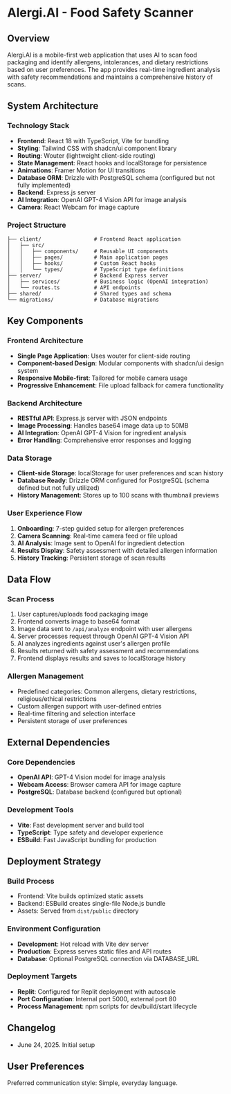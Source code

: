 # Alergi.AI - Food Safety Scanner

## Overview
Alergi.AI is a mobile-first web application that uses AI to scan food packaging and identify allergens, intolerances, and dietary restrictions based on user preferences. The app provides real-time ingredient analysis with safety recommendations and maintains a comprehensive history of scans.

## System Architecture

### Technology Stack
- **Frontend**: React 18 with TypeScript, Vite for bundling
- **Styling**: Tailwind CSS with shadcn/ui component library
- **Routing**: Wouter (lightweight client-side routing)
- **State Management**: React hooks and localStorage for persistence
- **Animations**: Framer Motion for UI transitions
- **Database ORM**: Drizzle with PostgreSQL schema (configured but not fully implemented)
- **Backend**: Express.js server
- **AI Integration**: OpenAI GPT-4 Vision API for image analysis
- **Camera**: React Webcam for image capture

### Project Structure
```
├── client/                 # Frontend React application
│   ├── src/
│   │   ├── components/     # Reusable UI components
│   │   ├── pages/          # Main application pages
│   │   ├── hooks/          # Custom React hooks
│   │   └── types/          # TypeScript type definitions
├── server/                 # Backend Express server
│   ├── services/           # Business logic (OpenAI integration)
│   └── routes.ts           # API endpoints
├── shared/                 # Shared types and schema
└── migrations/             # Database migrations
```

## Key Components

### Frontend Architecture
- **Single Page Application**: Uses wouter for client-side routing
- **Component-based Design**: Modular components with shadcn/ui design system
- **Responsive Mobile-first**: Tailored for mobile camera usage
- **Progressive Enhancement**: File upload fallback for camera functionality

### Backend Architecture
- **RESTful API**: Express.js server with JSON endpoints
- **Image Processing**: Handles base64 image data up to 50MB
- **AI Integration**: OpenAI GPT-4 Vision for ingredient analysis
- **Error Handling**: Comprehensive error responses and logging

### Data Storage
- **Client-side Storage**: localStorage for user preferences and scan history
- **Database Ready**: Drizzle ORM configured for PostgreSQL (schema defined but not fully utilized)
- **History Management**: Stores up to 100 scans with thumbnail previews

### User Experience Flow
1. **Onboarding**: 7-step guided setup for allergen preferences
2. **Camera Scanning**: Real-time camera feed or file upload
3. **AI Analysis**: Image sent to OpenAI for ingredient detection
4. **Results Display**: Safety assessment with detailed allergen information
5. **History Tracking**: Persistent storage of scan results

## Data Flow

### Scan Process
1. User captures/uploads food packaging image
2. Frontend converts image to base64 format
3. Image data sent to `/api/analyze` endpoint with user allergens
4. Server processes request through OpenAI GPT-4 Vision API
5. AI analyzes ingredients against user's allergen profile
6. Results returned with safety assessment and recommendations
7. Frontend displays results and saves to localStorage history

### Allergen Management
- Predefined categories: Common allergens, dietary restrictions, religious/ethical restrictions
- Custom allergen support with user-defined entries
- Real-time filtering and selection interface
- Persistent storage of user preferences

## External Dependencies

### Core Dependencies
- **OpenAI API**: GPT-4 Vision model for image analysis
- **Webcam Access**: Browser camera API for image capture
- **PostgreSQL**: Database backend (configured but optional)

### Development Tools
- **Vite**: Fast development server and build tool
- **TypeScript**: Type safety and developer experience
- **ESBuild**: Fast JavaScript bundling for production

## Deployment Strategy

### Build Process
- Frontend: Vite builds optimized static assets
- Backend: ESBuild creates single-file Node.js bundle
- Assets: Served from `dist/public` directory

### Environment Configuration
- **Development**: Hot reload with Vite dev server
- **Production**: Express serves static files and API routes
- **Database**: Optional PostgreSQL connection via DATABASE_URL

### Deployment Targets
- **Replit**: Configured for Replit deployment with autoscale
- **Port Configuration**: Internal port 5000, external port 80
- **Process Management**: npm scripts for dev/build/start lifecycle

## Changelog
- June 24, 2025. Initial setup

## User Preferences
Preferred communication style: Simple, everyday language.